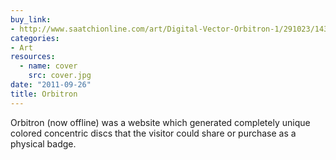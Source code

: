 ```yaml
---
buy_link:
- http://www.saatchionline.com/art/Digital-Vector-Orbitron-1/291023/143100/view
categories:
- Art
resources:
  - name: cover
    src: cover.jpg
date: "2011-09-26"
title: Orbitron
---
```


Orbitron (now offline) was a website which generated completely unique colored concentric discs that the visitor could share or purchase as a physical badge.
